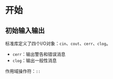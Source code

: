# 开始

## 初始输入输出

标准库定义了四个I/O对象：`cin`、`cout`、`cerr`、`clog`。

- `cerr`：输出警告和错误消息
- `clog`：输出一般性消息

作用域操作符：`::`